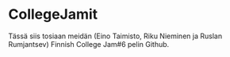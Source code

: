 # CollegeJamit

Tässä siis tosiaan meidän (Eino Taimisto, Riku Nieminen ja Ruslan Rumjantsev) Finnish College Jam#6 pelin Github.

